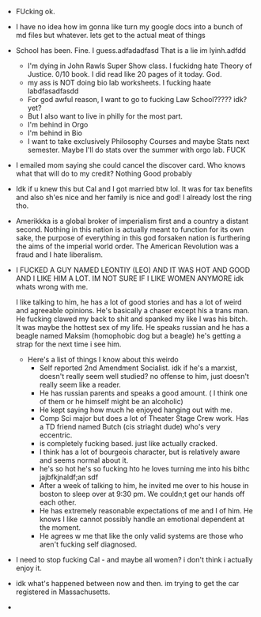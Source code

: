 - FUcking ok.
- I have no idea how im gonna like turn my google docs into a bunch of md files but whatever. lets get to the actual meat of things
- School has been. Fine. I guess.adfadadfasd That is a lie im lyinh.adfdd
	- I'm dying in John Rawls Super Show class. I fuckidng hate Theory of Justice. 0/10 book. I did read like 20 pages of it today. God.
	- my ass is NOT doing bio lab worksheets. I fucking haate labdfasadfasdd
	- For god awful reason, I want to go to fucking Law School????? idk? yet?
	- But I also want to live in philly for the most part.
	- I'm behind in Orgo
	- I'm behind in Bio
	- I want to take exclusively Philosophy Courses and maybe Stats next semester. Maybe I'll do stats over the summer with orgo lab. FUCK
- I emailed mom saying she could cancel the discover card. Who knows what that will do to my credit? Nothing Good probably
- Idk if u knew this but Cal and I got married btw lol. It was for tax benefits and also sh'es nice and her family is nice and god! I already lost the ring tho.
- Amerikkka is a global broker of imperialism first and a country a distant second. Nothing in this nation is actually meant to function for its own sake, the purpose of everything in this god forsaken nation is furthering the aims of the imperial world order. The American Revolution was a fraud and I hate liberalism.
- I FUCKED A GUY NAMED LEONTIY (LEO) AND IT WAS HOT AND GOOD AND I LIKE HIM A LOT.
  IM NOT SURE IF I LIKE WOMEN ANYMORE idk whats wrong with me.
  
  I like talking to him, he has a lot of good stories and has a lot of weird and agreeable opinions. He's basically a chaser except his a trans man. He fucking clawed my back to shit and spanked my like I was his bitch. It was maybe the hottest sex of my life.
  He speaks russian and he has a beagle named Maksim (homophobic dog but a beagle)
  he's getting a strap for the next time i see him.
	- Here's a list of things I know about this weirdo
		- Self reported 2nd Amendment Socialist. idk if he's a marxist, doesn't really seem well studied? no offense to him, just doesn't really seem like a reader.
		- He has russian parents and speaks a good amount. ( I think one of them or he himself might be an alcoholic)
		- He kept saying how much he enjoyed hanging out with me.
		- Comp Sci major but does a lot of Theater Stage Crew work. Has a TD friend named Butch (cis striaght dude) who's very eccentric.
		- is completely fucking based. just like actually cracked.
		- I think has a lot of bourgeois character, but is relatively aware and seems normal about it.
		- he's so hot he's so fucking hto he loves turning me into his bithc jajbfkjnaldf;an sdf
		- After a week of talking to him, he invited me over to his house in boston to sleep over at 9:30 pm. We couldn;t get our hands off each other.
		- He has extremely reasonable expectations of me and I of him. He knows I like cannot possibly handle an emotional dependent at the moment.
		- He agrees w me that like the only valid systems are those who aren't fucking self diagnosed.
- I need to stop fucking Cal - and maybe all women? i don't think i actually enjoy it.
- idk what's happened between now and then. im trying to get the car registered in Massachusetts.
-